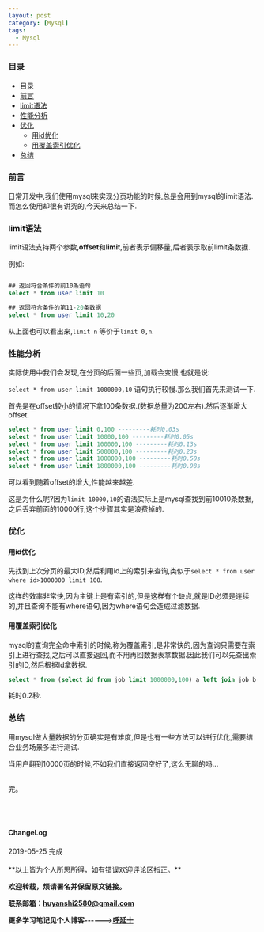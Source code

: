 ```yaml
---
layout: post
category: [Mysql]
tags:
  - Mysql
---
```



### 目录


- [目录](#目录)
- [前言](#前言)
- [limit语法](#limit语法)
- [性能分析](#性能分析)
- [优化](#优化)
    - [用id优化](#用id优化)
    - [用覆盖索引优化](#用覆盖索引优化)
- [总结](#总结)

### 前言

日常开发中,我们使用mysql来实现分页功能的时候,总是会用到mysql的limit语法.而怎么使用却很有讲究的,今天来总结一下.

### limit语法

limit语法支持两个参数,**offset**和**limit**,前者表示偏移量,后者表示取前limit条数据.

例如:

```sql

## 返回符合条件的前10条语句 
select * from user limit 10

## 返回符合条件的第11-20条数据
select * from user limit 10,20
```

从上面也可以看出来,`limit n` 等价于`limit 0,n`.

### 性能分析

实际使用中我们会发现,在分页的后面一些页,加载会变慢,也就是说:

`select * from user limit 1000000,10`
语句执行较慢.那么我们首先来测试一下.

首先是在offset较小的情况下拿100条数据.(数据总量为200左右).然后逐渐增大offset.

```sql
select * from user limit 0,100 ---------耗时0.03s
select * from user limit 10000,100 ---------耗时0.05s
select * from user limit 100000,100 ---------耗时0.13s
select * from user limit 500000,100 ---------耗时0.23s
select * from user limit 1000000,100 ---------耗时0.50s
select * from user limit 1800000,100 ---------耗时0.98s
```

可以看到随着offset的增大,性能越来越差.

这是为什么呢?因为`limit 10000,10`的语法实际上是mysql查找到前10010条数据,之后丢弃前面的10000行,这个步骤其实是浪费掉的.

### 优化

#### 用id优化

先找到上次分页的最大ID,然后利用id上的索引来查询,类似于`select * from user where id>1000000 limit 100`.

这样的效率非常快,因为主键上是有索引的,但是这样有个缺点,就是ID必须是连续的,并且查询不能有where语句,因为where语句会造成过滤数据.

#### 用覆盖索引优化

mysql的查询完全命中索引的时候,称为覆盖索引,是非常快的,因为查询只需要在索引上进行查找,之后可以直接返回,而不用再回数据表拿数据.因此我们可以先查出索引的ID,然后根据Id拿数据.

```sql
select * from (select id from job limit 1000000,100) a left join job b on a.id = b.id;
```

耗时0.2秒.

### 总结

用mysql做大量数据的分页确实是有难度,但是也有一些方法可以进行优化,需要结合业务场景多进行测试.

当用户翻到10000页的时候,不如我们直接返回空好了,这么无聊的吗...

<br>
完。
<br>
<br>
<br>
<br>
<h4>ChangeLog</h4>
2019-05-25 完成
<br>
<br>
**以上皆为个人所思所得，如有错误欢迎评论区指正。**


**欢迎转载，烦请署名并保留原文链接。**


**联系邮箱：huyanshi2580@gmail.com**


**更多学习笔记见个人博客------><a href="{{ site.baseurl }}/">呼延十</a>**